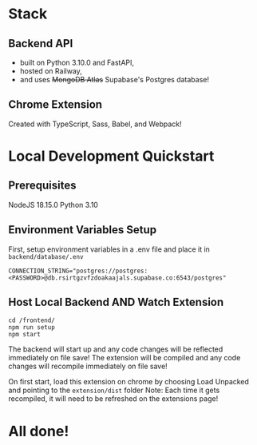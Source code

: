# Stack
## Backend API
* built on Python 3.10.0 and FastAPI,
* hosted on Railway,
* and uses ~~MongoDB Atlas~~ Supabase's Postgres database!

## Chrome Extension
Created with TypeScript, Sass, Babel, and Webpack!


# Local Development Quickstart
## Prerequisites
NodeJS 18.15.0 
Python 3.10

## Environment Variables Setup
First, setup environment variables in a .env file and place it in `backend/database/.env`
```
CONNECTION_STRING="postgres://postgres:<PASSWORD>@db.rsirtgzvfzdoakaajals.supabase.co:6543/postgres"
```


## Host Local Backend AND Watch Extension
```
cd /frontend/
npm run setup
npm start
```
The backend will start up and any code changes will be reflected immediately on file save!
The extension will be compiled and any code changes will recompile immediately on file save! 

On first start, load this extension on chrome by choosing Load Unpacked and pointing to the `extension/dist` folder
Note: Each time it gets recompiled, it will need to be refreshed on the extensions page!



# All done!

